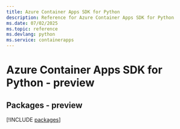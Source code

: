 ```yaml
---
title: Azure Container Apps SDK for Python
description: Reference for Azure Container Apps SDK for Python
ms.date: 07/02/2025
ms.topic: reference
ms.devlang: python
ms.service: containerapps
---
```

# Azure Container Apps SDK for Python - preview
## Packages - preview
[!INCLUDE [packages](container-apps-index.md)]